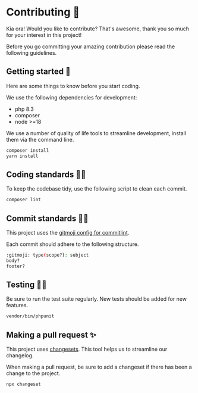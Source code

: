 # Contributing 🤩

Kia ora! Would you like to contribute? That's awesome, thank you so much for your interest in this project!

Before you go committing your amazing contribution please read the following guidelines.

## Getting started 🐤

Here are some things to know before you start coding.

We use the following dependencies for development:

- php 8.3
- composer
- node >=18

We use a number of quality of life tools to streamline development, install them via the command line.

```sh
composer install
yarn install
```

## Coding standards 👮‍♂️

To keep the codebase tidy, use the following script to clean each commit.

```sh
composer lint
```

## Commit standards 👮‍♀️

This project uses the [gitmoji config for commitlint](https://www.npmjs.com/package/commitlint-config-gitmoji#structure).

Each commit should adhere to the following structure.

```sh
:gitmoji: type(scope?): subject
body?
footer?
```

## Testing 🧑‍🔬

Be sure to run the test suite regularly. New tests should be added for new features.

```sh
vendor/bin/phpunit
```

## Making a pull request ✨

This project uses [changesets](https://github.com/changesets/changesets). This tool helps us to streamline our changelog.

When making a pull request, be sure to add a changeset if there has been a change to the project.

```sh
npx changeset
```
